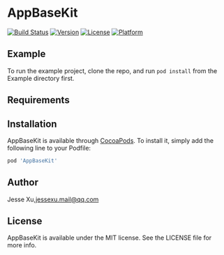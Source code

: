 # AppBaseKit

[![Build Status](https://travis-ci.org/jessecoding/AppBaseKit.svg?branch=master)](https://travis-ci.org/jessecoding/AppBaseKit)
[![Version](https://img.shields.io/cocoapods/v/AppBaseKit.svg?style=flat)](https://cocoapods.org/pods/AppBaseKit)
[![License](https://img.shields.io/cocoapods/l/AppBaseKit.svg?style=flat)](https://cocoapods.org/pods/AppBaseKit)
[![Platform](https://img.shields.io/cocoapods/p/AppBaseKit.svg?style=flat)](https://cocoapods.org/pods/AppBaseKit)

## Example

To run the example project, clone the repo, and run `pod install` from the Example directory first.

## Requirements

## Installation

AppBaseKit is available through [CocoaPods](https://cocoapods.org). To install
it, simply add the following line to your Podfile:

```ruby
pod 'AppBaseKit'
```

## Author

Jesse Xu,jessexu.mail@qq.com

## License

AppBaseKit is available under the MIT license. See the LICENSE file for more info.
